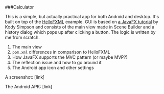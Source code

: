 ###Calculator

This is a simple, but actually practical app for both Android and desktop. It's built on top of the [HelloFXML](https://github.com/makingthematrix/scalaonandroid/tree/main/HelloFXML) example. GUI is based on [a JavaFX tutorial](https://www.youtube.com/watch?v=p5ifU9kkp6g) by Kody Simpson and consists of the main view made in Scene Builder and a history dialog which pops up after clicking a button. The logic is written by me from scratch.

1. The main view
2. `pom.xml` differences in comparison to HelloFXML
3. How JavaFX supports the MVC pattern (or maybe MVP?)
4. The reflection issue and how to go around it
5. The Android app icon and other settings

A screenshot: [link]

The Android APK: [link]
